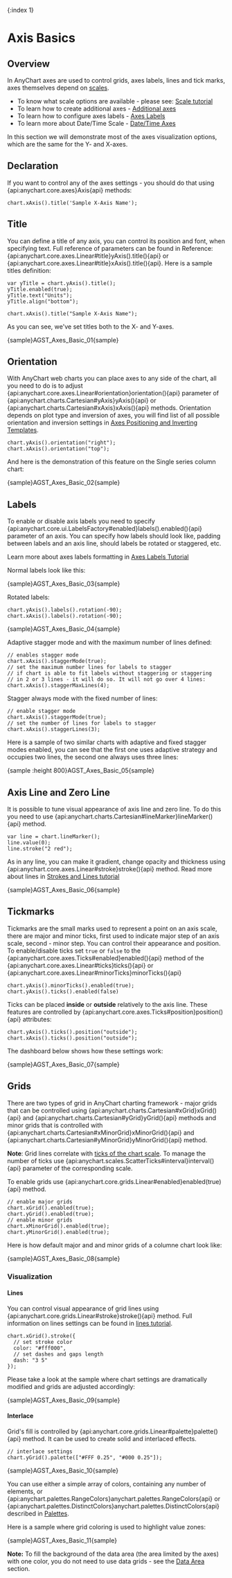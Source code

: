 {:index 1}
# Axis Basics

## Overview

In AnyChart axes are used to control grids, axes labels, lines and tick marks, axes themselves depend on [scales](Scales).
  
* To know what scale options are available - please see: [Scale tutorial](Scales)
* To learn how to create additional axes - [Additional axes](Additional_Axes)
* To learn how to configure axes labels - [Axes Labels](Axes_Labels_Formatting)
* To learn more about Date/Time Scale - [Date/Time Axes](Date_Time_Axes)

In this section we will demonstrate most of the axes visualization options, which are the same for the Y- and X-axes.

## Declaration

If you want to control any of the axes settings - you should do that using {api:anychart.core.axes}Axis{api} methods:

```
chart.xAxis().title('Sample X-Axis Name');
```

## Title

You can define a title of any axis, you can control its position and font, when specifying text. Full reference of parameters can be found in Reference: {api:anychart.core.axes.Linear#title}yAxis().title(){api} or {api:anychart.core.axes.Linear#title}xAxis().title(){api}. Here is a sample titles definition:

```
var yTitle = chart.yAxis().title();
yTitle.enabled(true);
yTitle.text("Units");
yTitle.align("bottom");

chart.xAxis().title("Sample X-Axis Name");
```

As you can see, we've set titles both to the X- and Y-axes.

{sample}AGST\_Axes\_Basic\_01{sample}

## Orientation

With AnyChart web charts you can place axes to any side of the chart, all you need to do is to adjust {api:anychart.core.axes.Linear#orientation}orientation(){api} parameter of {api:anychart.charts.Cartesian#yAxis}yAxis(){api} or {api:anychart.charts.Cartesian#xAxis}xAxis(){api} methods. Orientation depends on plot type and inversion of axes, you will find list of all possible orientation and inversion settings in [Axes Positioning and Inverting Templates](Axis_Orientation).

```
chart.yAxis().orientation("right");
chart.xAxis().orientation("top");
```

And here is the demonstration of this feature on the Single series column chart:

{sample}AGST\_Axes\_Basic\_02{sample}

## Labels

To enable or disable axis labels you need to specify {api:anychart.core.ui.LabelsFactory#enabled}labels().enabled(){api} parameter of an axis. You can specify how labels should look like, padding between labels and an axis line, should labels be rotated or staggered, etc.

Learn more about axes labels formatting in [Axes Labels Tutorial](Axes_Labels_Formatting)

Normal labels look like this:    

{sample}AGST\_Axes\_Basic\_03{sample}

Rotated labels:

```
chart.yAxis().labels().rotation(-90);
chart.xAxis().labels().rotation(-90);
```

{sample}AGST\_Axes\_Basic\_04{sample}

Adaptive stagger mode and with the maximum number of lines defined:

```
// enables stagger mode
chart.xAxis().staggerMode(true);
// set the maximum number lines for labels to stagger 
// if chart is able to fit labels without staggering or staggering
// in 2 or 3 lines - it will do so. It will not go over 4 lines:
chart.xAxis().staggerMaxLines(4);
```

Stagger always mode with the fixed number of lines:

```
// enable stagger mode
chart.xAxis().staggerMode(true);
// set the number of lines for labels to stagger 
chart.xAxis().staggerLines(3);
```
Here is a sample of two similar charts with adaptive and fixed stagger modes enabled, you can see that the first one uses adaptive strategy and occupies two lines, the second one always uses three lines:

{sample :height 800}AGST\_Axes\_Basic\_05{sample}

## Axis Line and Zero Line

It is possible to tune visual appearance of axis line and zero line. To do this you need to use 
{api:anychart.charts.Cartesian#lineMarker}lineMarker(){api} method.

```
var line = chart.lineMarker();
line.value(0);  
line.stroke("2 red");
```

As in any line, you can make it gradient, change opacity and thickness using {api:anychart.core.axes.Linear#stroke}stroke(){api} method. Read more about lines in [Strokes and Lines tutorial](../Appearance_Settings/Lines_Settings)

{sample}AGST\_Axes\_Basic\_06{sample}

## Tickmarks

Tickmarks are the small marks used to represent a point on an axis scale, there are major and minor ticks, first used to indicate major step of an axis scale, second - minor step. You can control their appearance and position. To enable/disable ticks set `true` or `false` to the {api:anychart.core.axes.Ticks#enabled}enabled(){api} method of the {api:anychart.core.axes.Linear#ticks}ticks(){api} or {api:anychart.core.axes.Linear#minorTicks}minorTicks(){api}

```
chart.yAxis().minorTicks().enabled(true);
chart.yAxis().ticks().enabled(false)
```

Ticks can be placed **inside** or **outside** relatively to the axis line. These features are controlled by {api:anychart.core.axes.Ticks#position}position(){api} attributes:

```
chart.yAxis().ticks().position("outside");
chart.xAxis().ticks().position("outside");
```

The dashboard below shows how these settings work:

{sample}AGST\_Axes\_Basic\_07{sample}

## Grids

There are two types of grid in AnyChart charting framework - major grids that can be controlled using {api:anychart.charts.Cartesian#xGrid}xGrid(){api} and {api:anychart.charts.Cartesian#yGrid}yGrid(){api} methods and minor grids that is controlled with {api:anychart.charts.Cartesian#xMinorGrid}xMinorGrid(){api} and {api:anychart.charts.Cartesian#yMinorGrid}yMinorGrid(){api} method. 

**Note**: Grid lines correlate with [ticks of the chart scale](./Scales#ticks). To manage the number of ticks use {api:anychart.scales.ScatterTicks#interval}interval(){api} parameter of the corresponding scale.

To enable grids use {api:anychart.core.grids.Linear#enabled}enabled(true){api} method.

```
// enable major grids
chart.xGrid().enabled(true);
chart.yGrid().enabled(true);
// enable minor grids
chart.xMinorGrid().enabled(true);
chart.yMinorGrid().enabled(true);
```

Here is how default major and and minor grids of a columne chart look like:

{sample}AGST\_Axes\_Basic\_08{sample}

### Visualization

#### Lines

You can control visual appearance of grid lines using {api:anychart.core.grids.Linear#stroke}stroke(){api} method. Full information on lines settings can be found in [lines tutorial](../Appearance_Settings/Lines_Settings).

```
chart.xGrid().stroke({
  // set stroke color
  color: "#fff000",
  // set dashes and gaps length
  dash: "3 5"
});
```

Please take a look at the sample where chart settings are dramatically modified and grids are adjusted accordingly:

{sample}AGST\_Axes\_Basic\_09{sample}

#### Interlace

Grid's fill is controlled by {api:anychart.core.grids.Linear#palette}palette(){api} method. It can be used to create solid and interlaced effects.

```
// interlace settings
chart.yGrid().palette(["#FFF 0.25", "#000 0.25"]);
```

{sample}AGST\_Axes\_Basic\_10{sample}

You can use either a simple array of colors, containing any number of elements, or {api:anychart.palettes.RangeColors}anychart.palettes.RangeColors{api} or {api:anychart.palettes.DistinctColors}anychart.palettes.DistinctColors{api} described in [Palettes](../Appearance_Settings/Palettes).

Here is a sample where grid coloring is used to highlight value zones:

{sample}AGST\_Axes\_Basic\_11{sample}

**Note:** To fill the background of the data area (the area limited by the axes) with one color, you do not need to use data grids - see the [Data Area](../Appearance_Settings/Background#data_area) section.